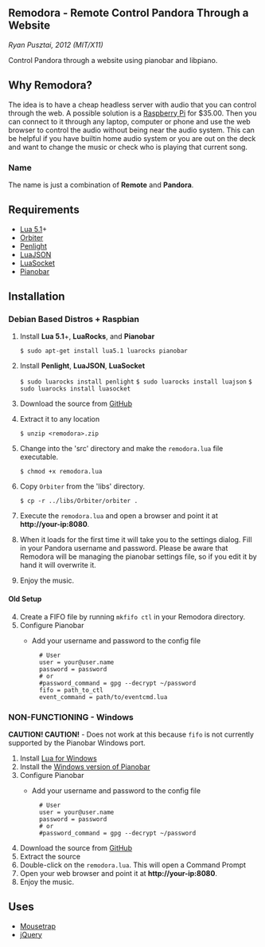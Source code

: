 ## Remodora - Remote Control Pandora Through a Website

_Ryan Pusztai, 2012 (MIT/X11)_

Control Pandora through a website using pianobar and libpiano.

## Why Remodora?

The idea is to have a cheap headless server with audio that you can control through the web. A possible
solution is a [Raspberry Pi](http://www.raspberrypi.org/) for $35.00. Then you can connect to it
through any laptop, computer or phone and use the web browser to control the audio without being near the
audio system. This can be helpful if you have builtin home audio system or you are out on the deck and want to
change the music or check who is playing that current song.

### Name

The name is just a combination of **Remote** and **Pandora**.

## Requirements

* [Lua 5.1](http://lua.org)+
* [Orbiter](http://github.com/stevedonovan/Orbiter)
* [Penlight](http://stevedonovan.github.com/Penlight/)
* [LuaJSON](https://github.com/harningt/luajson)
* [LuaSocket](http://w3.impa.br/~diego/software/luasocket/)
* [Pianobar](http://github.com/PromyLOPh/pianobar)

## Installation

### Debian Based Distros + Raspbian

1. Install **Lua 5.1**+, **LuaRocks**, and **Pianobar**

	`$ sudo apt-get install lua5.1 luarocks pianobar`
2. Install **Penlight**, **LuaJSON**, **LuaSocket**

	`$ sudo luarocks install penlight`
	`$ sudo luarocks install luajson`
	`$ sudo luarocks install luasocket`
3. Download the source from [GitHub](https://github.com/rjpcomputing/Remodora/archive/master.zip)
4. Extract it to any location

	`$ unzip <remodora>.zip`
5. Change into the 'src' directory and make the `remodora.lua` file executable.

	`$ chmod +x remodora.lua`
6. Copy `Orbiter` from the 'libs' directory.

	`$ cp -r ../libs/Orbiter/orbiter .`
7. Execute the `remodora.lua` and open a browser and point it at **http://your-ip:8080**.
8. When it loads for the first time it will take you to the settings dialog. Fill in your Pandora username and password. Please be aware that Remodora will be managing the pianobar settings file, so if you edit it by hand it will overwrite it.
9. Enjoy the music.

#### Old Setup

4. Create a FIFO file by running `mkfifo ctl` in your Remodora directory.
5. Configure Pianobar
	* Add your username and password to the config file

			# User
			user = your@user.name
			password = password
			# or
			#password_command = gpg --decrypt ~/password
			fifo = path_to_ctl
			event_command = path/to/eventcmd.lua

### NON-FUNCTIONING - Windows

**CAUTION! CAUTION!** - Does not work at this because `fifo` is not currently supported by the Pianobar Windows port.

1. Install [Lua for Windows](http://code.google.com/p/luaforwindows/)
2. Install the [Windows version of Pianobar](https://github.com/thedmd/pianobar-windows)
3. Configure Pianobar
	* Add your username and password to the config file

			# User
			user = your@user.name
			password = password
			# or
			#password_command = gpg --decrypt ~/password
2. Download the source from [GitHub](https://github.com/rjpcomputing/Remodora/archive/master.zip)
3. Extract the source
4. Double-click on the `remodora.lua`. This will open a Command Prompt
5. Open your web browser and point it at **http://your-ip:8080**.
6. Enjoy the music.

## Uses

* [Mousetrap](http://github.com/ccampbell/mousetrap)
* [jQuery](http://jquery.com/)
